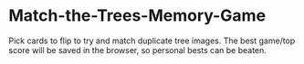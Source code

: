 # Match-the-Trees-Memory-Game

Pick cards to flip to try and match duplicate tree images. The best game/top score will be saved in the browser, so personal bests can be beaten. 
